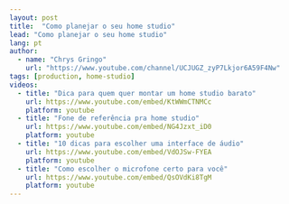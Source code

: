 ```yaml
---
layout: post
title:  "Como planejar o seu home studio"
lead: "Como planejar o seu home studio"
lang: pt
author:
  - name: "Chrys Gringo"
    url: "https://www.youtube.com/channel/UCJUGZ_zyP7Lkjor6A59F4Nw"
tags: [production, home-studio]
videos:
  - title: "Dica para quem quer montar um home studio barato"
    url: https://www.youtube.com/embed/KtWWmCTNMCc
    platform: youtube
  - title: "Fone de referência pra home studio"
    url: https://www.youtube.com/embed/NG4Jzxt_iD0
    platform: youtube
  - title: "10 dicas para escolher uma interface de áudio"
    url: https://www.youtube.com/embed/VdOJSw-FYEA
    platform: youtube
  - title: "Como escolher o microfone certo para você"
    url: https://www.youtube.com/embed/QsOVdKi8TgM
    platform: youtube
---
```

